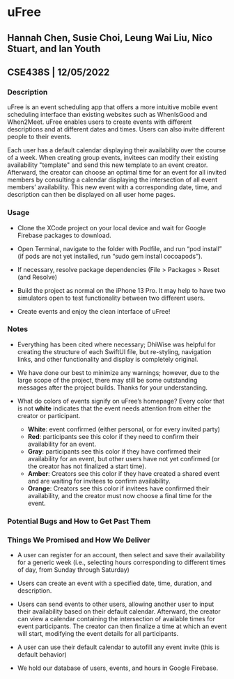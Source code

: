 # uFree

## Hannah Chen, Susie Choi, Leung Wai Liu, Nico Stuart, and Ian Youth
## CSE438S | 12/05/2022

### Description

uFree is an event scheduling app that offers a more intuitive mobile event scheduling interface than existing websites such as WhenIsGood and When2Meet. uFree enables users to create events with different descriptions and at different dates and times. Users can also invite different people to their events.

Each user has a default calendar displaying their availability over the course of a week. When creating group events, invitees can modify their existing availability "template" and send this new template to an event creator. Afterward, the creator can choose an optimal time for an event for all invited members by consulting a calendar displaying the intersection of all event members’ availability. This new event with a corresponding date, time, and description can then be displayed on all user home pages.

### Usage

* Clone the XCode project on your local device and wait for Google Firebase packages to download.

* Open Terminal, navigate to the folder with Podfile, and run “pod install” (if pods are not yet installed, run “sudo gem install cocoapods”).

* If necessary, resolve package dependencies (File > Packages > Reset (and Resolve)

* Build the project as normal on the iPhone 13 Pro. It may help to have two simulators open to test functionality between two different users.

* Create events and enjoy the clean interface of uFree!

### Notes

* Everything has been cited where necessary; DhiWise was helpful for creating the structure of each SwiftUI file, but re-styling, navigation links, and other functionality and display is completely original.

* We have done our best to minimize any warnings; however, due to the large scope of the project, there may still be some outstanding messages after the project builds. Thanks for your understanding.

* What do colors of events signify on uFree’s homepage? Every color that is not **white** indicates that the event needs attention from either the creator or participant.

  * **White**: event confirmed (either personal, or for every invited party)
  * **Red**: participants see this color if they need to confirm their availability for an event.
  * **Gray**: participants see this color if they have confirmed their availability for an event, but other users have not yet confirmed (or the creator has not finalized a start time).
  * **Amber**: Creators see this color if they have created a shared event and are waiting for invitees to confirm availability.
  * **Orange**: Creators see this color if invitees have confirmed their availability, and the creator must now choose a final time for the event.

### Potential Bugs and How to Get Past Them

### Things We Promised and How We Deliver

* A user can register for an account, then select and save their availability for a generic week (i.e., selecting hours corresponding to different times of day, from Sunday through Saturday)

* Users can create an event with a specified date, time, duration, and description.

* Users can send events to other users, allowing another user to input their availability based on their default calendar. Afterward, the creator can view a calendar containing the intersection of available times for event participants. The creator can then finalize a time at which an event will start, modifying the event details for all participants.

* A user can use their default calendar to autofill any event invite (this is default behavior)

* We hold our database of users, events, and hours in Google Firebase.
